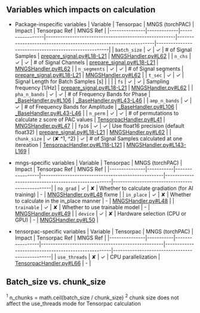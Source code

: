 <!-- ---
!-- title: ./torchPAC/scripts/Handlers/README.md
!-- author: ywatanabe
!-- date: 2024-11-04 22:09:48
!-- --- -->


## Variables which impacts on calculation
- Package-inspecific variables
| Variable      | Tensorpac   | MNGS (torchPAC) | Impact                                               | Tensorpac Ref                                                   | MNGS Ref                                             |
|---------------|-------------|-----------------|------------------------------------------------------|-----------------------------------------------------------------|------------------------------------------------------|
| `batch_size`  | ✓           | ✓               | # of Signal Samples                                  | [prepare_signal.py#L18-L21](../utils/prepare_signal.py#L18-L21) | [MNGSHandler.py#L62](MNGSHandler.py#L62)             |
| `n_chs`       | ✓           | ✓               | # of Signal Channels                                 | [prepare_signal.py#L18-L21](../utils/prepare_signal.py#L18-L21) | [MNGSHandler.py#L62](MNGSHandler.py#L62)             |
| `n_segments`  | ✓           | ✓               | # of Signal segments                                 | [prepare_signal.py#L18-L21](../utils/prepare_signal.py#L18-L21) | [MNGSHandler.py#L62](MNGSHandler.py#L62)             |
| `t_sec`       | ✓           | ✓               | Signal Length for Batch Samples [s]                  |                                                                 |                                                      |
| `fs`          | ✓           | ✓               | Sampling frequency [1/Hz]                            | [prepare_signal.py#L18-L21](../utils/prepare_signal.py#L18-L21) | [MNGSHandler.py#L62](MNGSHandler.py#L62)             |
| `pha_n_bands` | ✓           | ✓               | # of Frequency Bands for Phase                       | [_BaseHandler.py#L106](_BaseHandler.py#L39)                     | [_BaseHandler.py#L43-L46](BaseHandler.py#L43-L46)    |
| `amp_n_bands` | ✓           | ✓               | # of Frequency Bands for Amplitude                   | [_BaseHandler.py#L106](_BaseHandler.py#L39)                     | [_BaseHandler.py#L43-L46](BaseHandler.py#L43-L46)    |
| `n_perm`      | ✓           | ✓               | # of permutations to calculate z score of PAC values | [TensorpacHandler.py#L41](TensorpacHandler.py#L41)              | [MNGSHandler.py#L47](MNGSHandler.py#L47)             |
| `fp16`        | ✓           | ✓               | Use float16 precision (default float32)              | [prepare_signal.py#L18-L21](../utils/prepare_signal.py#L18-L21) | [MNGSHandler.py#L62](MNGSHandler.py#L62)             |
| `chunk_size`  | ✓ (✘ ^1, ^2) | ✓               | # of Signal Samples calculated at one itereation     | [TensorpacHandler.py#L118-L121](TensorpacHandler.py#L118-L121)  | [MNGSHandler.py#L143-L169](MNGSHandler.py#L143-L169) |

- mngs-specific variables
| Variable      | Tensorpac | MNGS (torchPAC) | Impact                                            | Tensorpac Ref                                      | MNGS Ref                                       |
|---------------|-----------|-----------------|---------------------------------------------------|----------------------------------------------------|------------------------------------------------|
| `no_grad`     | ✓         | ✘               | Whether to calculate gradiation (for AI training) | -                                                  | [MNGSHandler.py#L48](MNGSHandler.py#L48) fixme |
| `in_place`    | ✓         | ✘               | Whether to calculate in the in_place manner       | -                                                  | [MNGSHandler.py#L48](MNGSHandler.py#L96)       |
| `trainable`   | ✓         | ✘               | Whether to use trainable model                    | -                                                  | [MNGSHandler.py#L49](MNGSHandler.py#L97)       |
| `device`      | ✓         | ✘               | Hardware selection (CPU or GPU)                   | -                                                  | [MNGSHandler.py#L50](MNGSHandler.py#L98)       |

- tensorpac-specific variables
| Variable      | Tensorpac | MNGS (torchPAC) | Impact                                            | Tensorpac Ref                                      | MNGS Ref                                       |
|---------------|-----------|-----------------|---------------------------------------------------|----------------------------------------------------|------------------------------------------------|
| `use_threads` | ✘         | ✓               | CPU parallelization                               | [TensorpacHandler.py#L66](TensorpacHandler.py#L66) | -                                              |

## Batch_size vs. chunk_size
<sup>1</sup> n_chunks = math.ceil(batch_size / chunk_size)
<sup>2</sup> chunk size does not affect the use_threads mode for Tensorpac calculation
